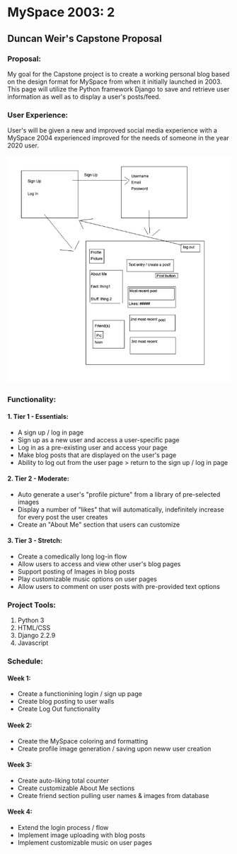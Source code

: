 # MySpace 2003: 2
## Duncan Weir's Capstone Proposal

### Proposal:
My goal for the Capstone project is to create a working personal blog based on the design format for MySpace from when it initially launched in 2003. This page will utilize the Python framework Django to save and retrieve user information as well as to display a user's posts/feed.

### User Experience:
User's will be given a new and improved social media experience with a MySpace 2004 experienced improved for the needs of someone in the year 2020 user.

![MySpace Mockup](myspace_mock.png)

### Functionality:

#### 1. Tier 1 - Essentials:
- A sign up / log in page
- Sign up as a new user and access a user-specific page
- Log in as a pre-existing user and access your page
- Make blog posts that are displayed on the user's page
- Ability to log out from the user page > return to the sign up / log in page

#### 2. Tier 2 - Moderate:
- Auto generate a user's "profile picture" from a library of pre-selected images
- Display a number of "likes" that will automatically, indefinitely increase for every post the user creates
- Create an "About Me" section that users can customize

#### 3. Tier 3 - Stretch:
- Create a comedically long log-in flow
- Allow users to access and view other user's blog pages
- Support posting of Images in blog posts
- Play customizable music options on user pages
- Allow users to comment on user posts with pre-provided text options


### Project Tools:
1. Python 3
2. HTML/CSS
3. Django 2.2.9
4. Javascript

### Schedule:

#### Week 1:
- Create a functionining login / sign up page
- Create blog posting to user walls
- Create Log Out functionality

#### Week 2:
- Create the MySpace coloring and formatting
- Create profile image generation / saving upon neww user creation

#### Week 3:
- Create auto-liking total counter
- Create customizable About Me sections
- Create friend section pulling user names & images from database

#### Week 4:
- Extend the login process / flow
- Implement image uploading with blog posts
- Implement customizable music on user pages
